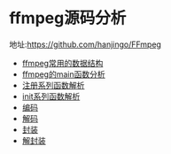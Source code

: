 # ffmpeg源码分析
地址:https://github.com/hanjingo/FFmpeg

- [ffmpeg常用的数据结构](data_struct.md)
- [ffmpeg的main函数分析](ffmpeg_main.md)
- [注册系列函数解析](register.md)
- [init系列函数解析](init.md)
- [编码](codec.md)
- [解码](decode.md)
- [封装]()
- [解封装]()

